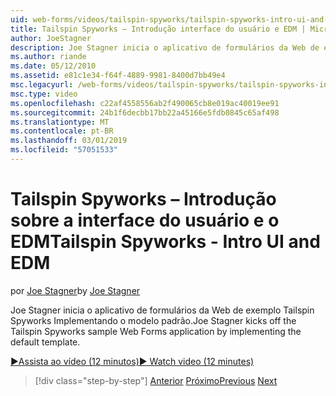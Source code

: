 ```yaml
---
uid: web-forms/videos/tailspin-spyworks/tailspin-spyworks-intro-ui-and-edm
title: Tailspin Spyworks – Introdução interface do usuário e EDM | Microsoft Docs
author: JoeStagner
description: Joe Stagner inicia o aplicativo de formulários da Web de exemplo Tailspin Spyworks Implementando o modelo padrão.
ms.author: riande
ms.date: 05/12/2010
ms.assetid: e81c1e34-f64f-4889-9981-8400d7bb49e4
msc.legacyurl: /web-forms/videos/tailspin-spyworks/tailspin-spyworks-intro-ui-and-edm
msc.type: video
ms.openlocfilehash: c22af4558556ab2f490065cb8e019ac40019ee91
ms.sourcegitcommit: 24b1f6decbb17bb22a45166e5fdb0845c65af498
ms.translationtype: MT
ms.contentlocale: pt-BR
ms.lasthandoff: 03/01/2019
ms.locfileid: "57051533"
---
```

<a name="tailspin-spyworks---intro-ui-and-edm"></a><span data-ttu-id="ebb03-103">Tailspin Spyworks – Introdução sobre a interface do usuário e o EDM</span><span class="sxs-lookup"><span data-stu-id="ebb03-103">Tailspin Spyworks - Intro UI and EDM</span></span>
====================
<span data-ttu-id="ebb03-104">por [Joe Stagner](https://github.com/JoeStagner)</span><span class="sxs-lookup"><span data-stu-id="ebb03-104">by [Joe Stagner](https://github.com/JoeStagner)</span></span>

<span data-ttu-id="ebb03-105">Joe Stagner inicia o aplicativo de formulários da Web de exemplo Tailspin Spyworks Implementando o modelo padrão.</span><span class="sxs-lookup"><span data-stu-id="ebb03-105">Joe Stagner kicks off the Tailspin Spyworks sample Web Forms application by implementing the default template.</span></span>

[<span data-ttu-id="ebb03-106">&#9654;Assista ao vídeo (12 minutos)</span><span class="sxs-lookup"><span data-stu-id="ebb03-106">&#9654; Watch video (12 minutes)</span></span>](https://channel9.msdn.com/Blogs/ASP-NET-Site-Videos/tailspin-spyworks-intro-ui-and-edm)

> [!div class="step-by-step"]
> <span data-ttu-id="ebb03-107">[Anterior](tailspin-spyworks-implementing-and-using-the-also-purchased-control.md)
> [Próximo](tailspin-spyworks-directory-organization.md)</span><span class="sxs-lookup"><span data-stu-id="ebb03-107">[Previous](tailspin-spyworks-implementing-and-using-the-also-purchased-control.md)
[Next](tailspin-spyworks-directory-organization.md)</span></span>
